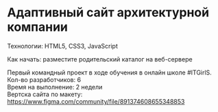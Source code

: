 # Адаптивный сайт архитектурной компании

Технологии: HTML5, CSS3, JavaScript

Как начать: разместите родительский каталог на веб-сервере

Первый командный проект в ходе обучения в онлайн школе #ITGirlS. <br>
Кол-во разработчиков: 6 <br>
Время на выполнение: 2 недели <br>
Вертска сайта по макету: https://www.figma.com/community/file/891374608655348853

